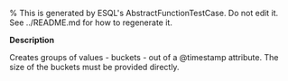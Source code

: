 % This is generated by ESQL's AbstractFunctionTestCase. Do not edit it. See ../README.md for how to regenerate it.

**Description**

Creates groups of values - buckets - out of a @timestamp attribute. The size of the buckets must be provided directly.

